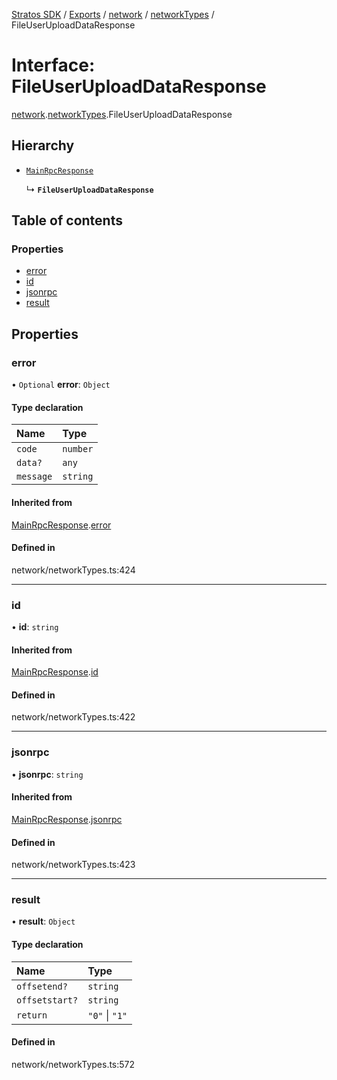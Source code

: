 [Stratos SDK](../README.md) / [Exports](../modules.md) / [network](../modules/network.md) / [networkTypes](../modules/network.networkTypes.md) / FileUserUploadDataResponse

# Interface: FileUserUploadDataResponse

[network](../modules/network.md).[networkTypes](../modules/network.networkTypes.md).FileUserUploadDataResponse

## Hierarchy

- [`MainRpcResponse`](network.networkTypes.MainRpcResponse.md)

  ↳ **`FileUserUploadDataResponse`**

## Table of contents

### Properties

- [error](network.networkTypes.FileUserUploadDataResponse.md#error)
- [id](network.networkTypes.FileUserUploadDataResponse.md#id)
- [jsonrpc](network.networkTypes.FileUserUploadDataResponse.md#jsonrpc)
- [result](network.networkTypes.FileUserUploadDataResponse.md#result)

## Properties

### error

• `Optional` **error**: `Object`

#### Type declaration

| Name | Type |
| :------ | :------ |
| `code` | `number` |
| `data?` | `any` |
| `message` | `string` |

#### Inherited from

[MainRpcResponse](network.networkTypes.MainRpcResponse.md).[error](network.networkTypes.MainRpcResponse.md#error)

#### Defined in

network/networkTypes.ts:424

___

### id

• **id**: `string`

#### Inherited from

[MainRpcResponse](network.networkTypes.MainRpcResponse.md).[id](network.networkTypes.MainRpcResponse.md#id)

#### Defined in

network/networkTypes.ts:422

___

### jsonrpc

• **jsonrpc**: `string`

#### Inherited from

[MainRpcResponse](network.networkTypes.MainRpcResponse.md).[jsonrpc](network.networkTypes.MainRpcResponse.md#jsonrpc)

#### Defined in

network/networkTypes.ts:423

___

### result

• **result**: `Object`

#### Type declaration

| Name | Type |
| :------ | :------ |
| `offsetend?` | `string` |
| `offsetstart?` | `string` |
| `return` | ``"0"`` \| ``"1"`` |

#### Defined in

network/networkTypes.ts:572
